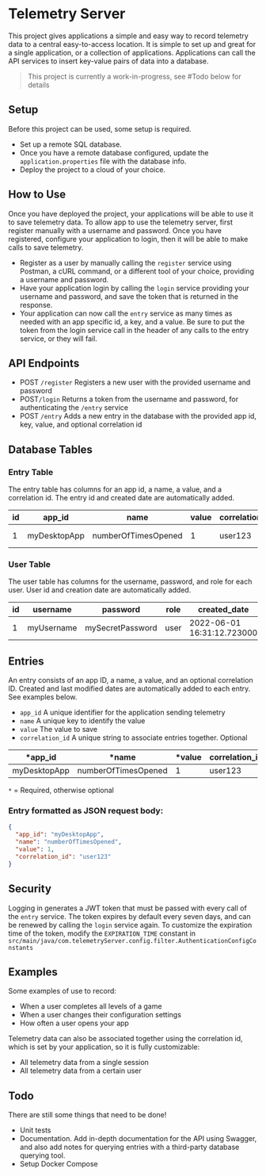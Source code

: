 # Telemetry Server

This project gives applications a simple and easy way to record telemetry data to a central easy-to-access location.  It is simple to set up and great for a single application, or a collection of applications.  Applications can call the API services to insert key-value pairs of data into a database.

> This project is currently a work-in-progress, see #Todo below for details
> 

## Setup

Before this project can be used, some setup is required.
- Set up a remote SQL database.
- Once you have a remote database configured, update the `application.properties` file with the database info.
- Deploy the project to a cloud of your choice.

## How to Use

Once you have deployed the project, your applications will be able to use it to save telemetry data.  To allow app to use the telemetry server, first register manually with a username and password.  Once you have registered, configure your application to login, then it will be able to make calls to save telemetry.

- Register as a user by manually calling the `register` service using Postman, a cURL command, or a different tool of your choice, providing a username and password.
- Have your application login by calling the `login` service providing your username and password, and save the token that is returned in the response.
- Your application can now call the `entry` service as many times as needed with an app specific id, a key, and a value.  Be sure to put the token from the login service call in the header of any calls to the entry service, or they will fail.

## API Endpoints

* POST `/register` Registers a new user with the provided username and password
* POST`/login` Returns a token from the username and password, for authenticating the `/entry` service 
* POST `/entry`  Adds a new entry in the database with the provided app id, key, value, and optional correlation id


## Database Tables

### Entry Table

The entry table has columns for an app id, a name, a value, and a correlation id.  The entry id and created date are automatically added.  

| id | app_id | name | value | correlation_id | created_date |
| ----------- | ----------- | ----------- |  ----------- |  ----------- | ----------- |
| 1 | myDesktopApp | numberOfTimesOpened | 1 | user123 | 2022-06-01 16:42:26.865000 |

### User Table

The user table has columns for the username, password, and role for each user.  User id and creation date are automatically added.

| id | username | password | role | created_date |
| ----------- | ----------- | ----------- |  ----------- |  ----------- |
| 1 | myUsername | mySecretPassword | user | 2022-06-01 16:31:12.723000 |

## Entries
An entry consists of an app ID, a name, a value, and an optional correlation ID.  Created and last modified dates are automatically added to each entry.  See examples below.

* `app_id` A unique identifier for the application sending telemetry
* `name` A unique key to identify the value
* `value` The value to save
* `correlation_id` A unique string to associate entries together.  Optional

| *app_id | *name | *value | correlation_id |
| ----------- | ----------- |  ----------- |  ----------- |
| myDesktopApp | numberOfTimesOpened | 1 | user123
`*` = Required, otherwise optional

### Entry formatted as JSON request body:
```json
{
  "app_id": "myDesktopApp",
  "name": "numberOfTimesOpened",
  "value": 1,
  "correlation_id": "user123"
}
```

## Security

Logging in generates a JWT token that must be passed with every call of the `entry` service.  The token expires by default every seven days, and can be renewed by calling the `login` service again.  To customize the expiration time of the token, modify the `EXPIRATION_TIME` constant in `src/main/java/com.telemetryServer.config.filter.AuthenticationConfigConstants`

## Examples
Some examples of use to record:
- When a user completes all levels of a game
- When a user changes their configuration settings
- How often a user opens your app

Telemetry data can also be associated together using the correlation id, which is set by your application, so it is fully customizable:
- All telemetry data from a single session
- All telemetry data from a certain user


## Todo

There are still some things that need to be done!

- Unit tests
- Documentation.  Add in-depth documentation for the API using Swagger, and also add notes for querying entries with a third-party database querying tool.
- Setup Docker Compose

